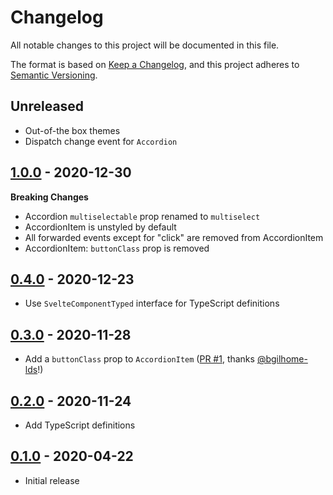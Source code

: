 # Changelog

All notable changes to this project will be documented in this file.

The format is based on [Keep a Changelog](https://keepachangelog.com/en/1.0.0/),
and this project adheres to [Semantic Versioning](https://semver.org/spec/v2.0.0.html).

## Unreleased

- Out-of-the box themes
- Dispatch change event for `Accordion`

## [1.0.0](https://github.com/metonym/svelte-accessible-accordion/releases/tag/v1.0.0) - 2020-12-30

**Breaking Changes**

- Accordion `multiselectable` prop renamed to `multiselect`
- AccordionItem is unstyled by default
- All forwarded events except for "click" are removed from AccordionItem
- AccordionItem: `buttonClass` prop is removed

## [0.4.0](https://github.com/metonym/svelte-accessible-accordion/releases/tag/v0.4.0) - 2020-12-23

- Use `SvelteComponentTyped` interface for TypeScript definitions

## [0.3.0](https://github.com/metonym/svelte-accessible-accordion/releases/tag/v0.3.0) - 2020-11-28

- Add a `buttonClass` prop to `AccordionItem` ([PR #1](https://github.com/metonym/svelte-accessible-accordion/pull/1), thanks [@bgilhome-lds](https://github.com/bgilhome-lds)!)

## [0.2.0](https://github.com/metonym/svelte-accessible-accordion/releases/tag/v0.2.0) - 2020-11-24

- Add TypeScript definitions

## [0.1.0](https://github.com/metonym/svelte-accessible-accordion/releases/tag/v0.1.0) - 2020-04-22

- Initial release
